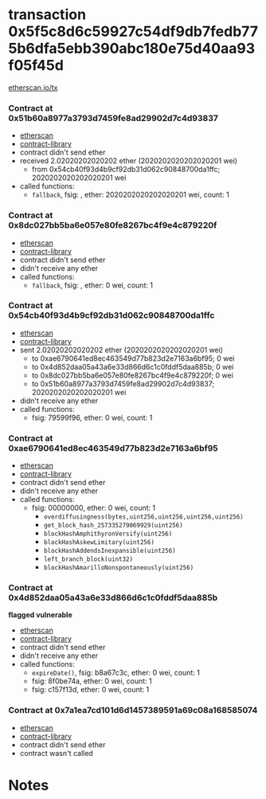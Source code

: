 # transaction 0x5f5c8d6c59927c54df9db7fedb775b6dfa5ebb390abc180e75d40aa93f05f45d

[etherscan.io/tx](https://etherscan.io/tx/0x5f5c8d6c59927c54df9db7fedb775b6dfa5ebb390abc180e75d40aa93f05f45d)


### Contract at 0x51b60a8977a3793d7459fe8ad29902d7c4d93837

* [etherscan](https://etherscan.io/address/0x51b60a8977a3793d7459fe8ad29902d7c4d93837)
* [contract-library](https://contract-library.com/contracts/Ethereum/51b60a8977a3793d7459fe8ad29902d7c4d93837)
* contract didn't send ether
* received 2.02020202020202 ether (2020202020202020201 wei)
    * from 0x54cb40f93d4b9cf92db31d062c90848700da1ffc; 2020202020202020201 wei
* called functions:
    * `fallback`, fsig: , ether: 2020202020202020201 wei, count: 1


### Contract at 0x8dc027bb5ba6e057e80fe8267bc4f9e4c879220f

* [etherscan](https://etherscan.io/address/0x8dc027bb5ba6e057e80fe8267bc4f9e4c879220f)
* [contract-library](https://contract-library.com/contracts/Ethereum/8dc027bb5ba6e057e80fe8267bc4f9e4c879220f)
* contract didn't send ether
* didn't receive any ether
* called functions:
    * `fallback`, fsig: , ether: 0 wei, count: 1


### Contract at 0x54cb40f93d4b9cf92db31d062c90848700da1ffc

* [etherscan](https://etherscan.io/address/0x54cb40f93d4b9cf92db31d062c90848700da1ffc)
* [contract-library](https://contract-library.com/contracts/Ethereum/54cb40f93d4b9cf92db31d062c90848700da1ffc)
* sent 2.02020202020202 ether (2020202020202020201 wei)
    * to 0xae6790641ed8ec463549d77b823d2e7163a6bf95; 0 wei
    * to 0x4d852daa05a43a6e33d866d6c1c0fddf5daa885b; 0 wei
    * to 0x8dc027bb5ba6e057e80fe8267bc4f9e4c879220f; 0 wei
    * to 0x51b60a8977a3793d7459fe8ad29902d7c4d93837; 2020202020202020201 wei
* didn't receive any ether
* called functions:
    * fsig: 79599f96, ether: 0 wei, count: 1


### Contract at 0xae6790641ed8ec463549d77b823d2e7163a6bf95

* [etherscan](https://etherscan.io/address/0xae6790641ed8ec463549d77b823d2e7163a6bf95)
* [contract-library](https://contract-library.com/contracts/Ethereum/ae6790641ed8ec463549d77b823d2e7163a6bf95)
* contract didn't send ether
* didn't receive any ether
* called functions:
    * fsig: 00000000, ether: 0 wei, count: 1
        * `overdiffusingness(bytes,uint256,uint256,uint256,uint256)`
        * `get_block_hash_257335279069929(uint256)`
        * `blockHashAmphithyronVersify(uint256)`
        * `blockHashAskewLimitary(uint256)`
        * `blockHashAddendsInexpansible(uint256)`
        * `left_branch_block(uint32)`
        * `blockHashAmarilloNonspontaneously(uint256)`


### Contract at 0x4d852daa05a43a6e33d866d6c1c0fddf5daa885b

**flagged vulnerable**

* [etherscan](https://etherscan.io/address/0x4d852daa05a43a6e33d866d6c1c0fddf5daa885b)
* [contract-library](https://contract-library.com/contracts/Ethereum/4d852daa05a43a6e33d866d6c1c0fddf5daa885b)
* contract didn't send ether
* didn't receive any ether
* called functions:
    * `expireDate()`, fsig: b8a67c3c, ether: 0 wei, count: 1
    * fsig: 8f0be74a, ether: 0 wei, count: 1
    * fsig: c157f13d, ether: 0 wei, count: 1


### Contract at 0x7a1ea7cd101d6d1457389591a69c08a168585074

* [etherscan](https://etherscan.io/address/0x7a1ea7cd101d6d1457389591a69c08a168585074)
* [contract-library](https://contract-library.com/contracts/Ethereum/7a1ea7cd101d6d1457389591a69c08a168585074)
* contract didn't send ether
* contract wasn't called

# Notes

